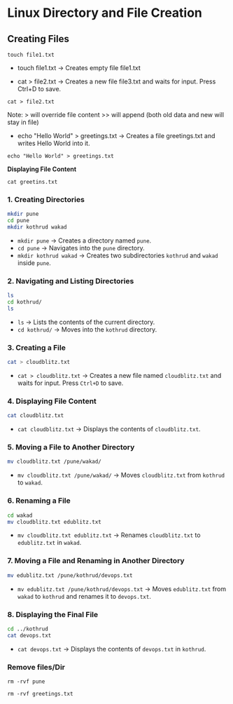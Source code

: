 # Linux Directory and File Creation


## Creating Files
````
touch file1.txt 
````
- touch file1.txt  → Creates empty file file1.txt 


- cat > file2.txt → Creates a new file file3.txt and waits for input. Press Ctrl+D to save.
````
cat > file2.txt
````
Note: > will override file content
      >> will append (both old data and new will stay in file)

- echo "Hello World" > greetings.txt → Creates a file greetings.txt and writes Hello World into it.
````
echo "Hello World" > greetings.txt
````

**Displaying File Content**
````
cat greetins.txt
````

### 1. Creating Directories
```sh
mkdir pune
cd pune
mkdir kothrud wakad
```
- `mkdir pune` → Creates a directory named `pune`.
- `cd pune` → Navigates into the `pune` directory.
- `mkdir kothrud wakad` → Creates two subdirectories `kothrud` and `wakad` inside `pune`.

### 2. Navigating and Listing Directories
```sh
ls
cd kothrud/
ls
```
- `ls` → Lists the contents of the current directory.
- `cd kothrud/` → Moves into the `kothrud` directory.

### 3. Creating a File
```sh
cat > cloudblitz.txt
```
- `cat > cloudblitz.txt` → Creates a new file named `cloudblitz.txt` and waits for input. Press `Ctrl+D` to save.

### 4. Displaying File Content
```sh
cat cloudblitz.txt
```
- `cat cloudblitz.txt` → Displays the contents of `cloudblitz.txt`.

### 5. Moving a File to Another Directory
```sh
mv cloudblitz.txt /pune/wakad/
```
- `mv cloudblitz.txt /pune/wakad/` → Moves `cloudblitz.txt` from `kothrud` to `wakad`.

### 6. Renaming a File
```sh
cd wakad
mv cloudblitz.txt edublitz.txt
```
- `mv cloudblitz.txt edublitz.txt` → Renames `cloudblitz.txt` to `edublitz.txt` in `wakad`.

### 7. Moving a File and Renaming in Another Directory
```sh
mv edublitz.txt /pune/kothrud/devops.txt
```
- `mv edublitz.txt /pune/kothrud/devops.txt` → Moves `edublitz.txt` from `wakad` to `kothrud` and renames it to `devops.txt`.

### 8. Displaying the Final File
```sh
cd ../kothrud
cat devops.txt
```
- `cat devops.txt` → Displays the contents of `devops.txt` in `kothrud`.

### Remove files/Dir

````
rm -rvf pune
````
````
rm -rvf greetings.txt
````


